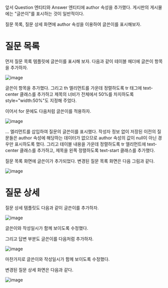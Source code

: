 앞서 Question 엔티티와 Answer 엔티티에 author 속성을 추가했다. 게시판의 게시물에는 "글쓴이"를 표시하는 것이 일반적이다.

질문 목록, 질문 상세 화면에 author 속성을 이용하여 글쓴이를 표시해보자.

# 질문 목록

먼저 질문 목록 템플릿에 글쓴이를 표시해 보자. 다음과 같이 테이블 헤더에 글쓴이 항목을 추가하자.

![image](https://user-images.githubusercontent.com/74352543/221773376-26ea925f-048c-4451-908d-56a044617465.png)

<th>글쓴이</th> 항목을 추가했다. 그리고 th 엘리먼트를 가운데 정렬하도록 tr 태그에 text-center 클래스를 추가하고 제목의 너비가 전체에서 50%를 차지하도록 style="width:50%"도 지정해 주었다.

이어서 for 문에도 다음처럼 글쓴이를 적용하자.

![image](https://user-images.githubusercontent.com/74352543/221773751-ce1e0ca6-a4a3-4a5e-b3ae-b6c56c359c98.png)

<td> ... </td> 엘리먼트를 삽입하여 질문의 글쓴이를 표시했다. 작성자 정보 없이 저장된 이전의 질문들은 author 속성에 해당하는 데이터가 없으므로 author 속성의 값이 null이 아닌 경우만 표시하도록 했다. 그리고 테이블 내용을 가운데 정렬하도록 tr 엘리먼트에 text-center 클래스를 추가하고, 제목을 왼쪽 정렬하도록 text-start 클래스를 추가했다.

질문 목록 화면에 글쓴이가 추가되었다. 변경된 질문 목록 화면은 다음 그림과 같다.

![image](https://user-images.githubusercontent.com/74352543/221773789-d53da428-3e8d-4382-b9a0-c91e4f8b95b0.png)

# 질문 상세

질문 상세 템플릿도 다음과 같이 글쓴이를 추가하자.

![image](https://user-images.githubusercontent.com/74352543/221774035-402e02e2-51ef-4f3c-b12e-cb8569b72d04.png)

글쓴이와 작성일시가 함께 보이도록 수정했다.

그리고 답변 부분도 글쓴이를 다음처럼 추가하자.

![image](https://user-images.githubusercontent.com/74352543/221774258-363768d0-ca6a-4b10-8519-e2be351739b9.png)

마찬가지로 글쓴이와 작성일시가 함께 보이도록 수정했다.

변경된 질문 상세 화면은 다음과 같다.

![image](https://user-images.githubusercontent.com/74352543/221774296-0ed9fb72-f550-4b5f-80fe-cc2a32f75e89.png)

